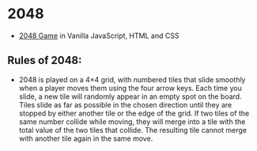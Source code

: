 # 2048
- [2048 Game](https://abhisar-yadav.github.io/2048-game/) in Vanilla JavaScript, HTML and CSS

## Rules of 2048:
- 2048 is played on a 4×4 grid, with numbered tiles that slide smoothly when a player moves them using the four arrow keys. Each time you slide, a new tile will randomly appear in an empty spot on the board. Tiles slide as far as possible in the chosen direction until they are stopped by either another tile or the edge of the grid. If two tiles of the same number collide while moving, they will merge into a tile with the total value of the two tiles that collide. The resulting tile cannot merge with another tile again in the same move.
